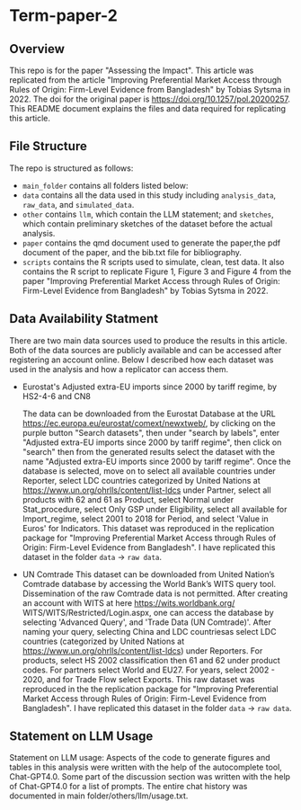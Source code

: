 # Term-paper-2
## Overview
This repo is for the paper "Assessing the Impact". This article was replicated from the article "Improving Preferential Market Access through Rules of Origin: Firm-Level Evidence from Bangladesh" by Tobias Sytsma in 2022. The doi for the original paper is https://doi.org/10.1257/pol.20200257. This README document explains the files and data required for replicating this article. 

## File Structure
The repo is structured as follows: 

-   `main_folder` contains all folders listed below:
-   `data` contains all the data used in this study including `analysis_data`, `raw_data`, and `simulated_data`.
-   `other` contains `llm`, which contain the LLM statement; and `sketches`, which contain preliminary sketches of the dataset before the actual analysis. 
-   `paper` contains the qmd document used to generate the paper,the pdf document of the paper, and the bib.txt file for bibliography. 
-   `scripts` contains the R scripts used to simulate, clean, test data. It also contains the R script to replicate Figure 1, Figure 3 and Figure 4 from the paper "Improving Preferential Market Access through Rules of Origin: Firm-Level Evidence from Bangladesh" by Tobias Sytsma in 2022.

## Data Availability Statment
There are two main data sources used to produce the results in this article. Both of the data sources are publicly available and can be accessed after registering an account online. Below I described how each dataset was used in the analysis and how a replicator can access them. 

- Eurostat's Adjusted extra-EU imports since 2000 by tariff regime, by HS2-4-6 and CN8

  The data can be downloaded from the Eurostat Database at the URL https://ec.europa.eu/eurostat/comext/newxtweb/, by clicking on the purple button "Search datasets", then under "search by labels", enter "Adjusted extra-EU imports since 2000 by tariff regime", then click on "search" then from the generated results select the dataset with the name "Adjusted extra-EU imports since 2000 by tariff regime". Once the database is selected, move on to select all available countries under Reporter, select LDC countries categorized by United Nations at https://www.un.org/ohrlls/content/list-ldcs under Partner, select all products with 62 and 61 as Product, select Normal under Stat_procedure, select Only GSP under Eligibility, select all available for Import_regime, select 2001 to 2018 for Period, and select 'Value in Euros' for Indicators. 
  This dataset was reproduced in the replication package for "Improving Preferential Market Access through Rules of Origin: Firm-Level Evidence from Bangladesh". I have replicated this dataset in the folder `data` -> `raw data`. 
  
- UN Comtrade
  This dataset can be downloaded from United Nation’s Comtrade database by accessing the World Bank’s WITS query tool. Dissemination of the raw Comtrade data is not permitted. After creating an account with WITS at here https://wits.worldbank.org/ WITS/WITS/Restricted/Login.aspx, one can access the database by selecting 'Advanced Query', and 'Trade Data (UN Comtrade)'. After naming your query, selecting China and LDC countriesas select LDC countries (categorized by United Nations at https://www.un.org/ohrlls/content/list-ldcs) under Reporters. For products, select HS 2002 classification then 61 and 62 under product codes. For partners select World and EU27. For years, select 2002 - 2020, and for Trade Flow select Exports. This raw dataset was reproduced in the the replication package for "Improving Preferential Market Access through Rules of Origin: Firm-Level Evidence from Bangladesh". I have replicated this dataset in the folder `data` -> `raw data`. 


## Statement on LLM Usage
Statement on LLM usage: Aspects of the code to generate figures and tables in this analysis were written with the help of the autocomplete tool, Chat-GPT4.0. Some part of the discussion section was written with the help of Chat-GPT4.0 for a list of prompts.  The entire chat history was documented in main folder/others/llm/usage.txt.

